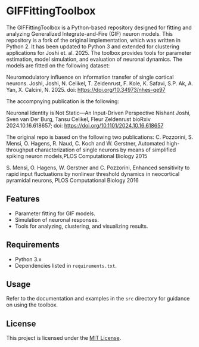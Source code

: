 # GIFFittingToolbox

The GIFFittingToolbox is a Python-based repository designed for fitting and analyzing Generalized Integrate-and-Fire (GIF) neuron models. This repository is a fork of the original implementation, which was written in Python 2. It has been updated to Python 3 and extended for clustering applications for Joshi et. al. 2025. The toolbox provides tools for parameter estimation, model simulation, and evaluation of neuronal dynamics. The models are fitted on the following dataset: 


Neuromodulatory influence on information transfer of single cortical neurons. Joshi, 
Joshi, N. Celikel, T. Zeldenrust, F. Kole, K. Safavi, S.P. Ak, A. Yan, X. Calcini, N. 2025. doi: https://doi.org/10.34973/nhes-qe97

The accompnying publication is the following: 

Neuronal Identity is Not Static—An Input-Driven Perspective
Nishant Joshi, Sven van Der Burg, Tansu Celikel, Fleur Zeldenrust
bioRxiv 2024.10.16.618657; doi: https://doi.org/10.1101/2024.10.16.618657

The original repo is based on the following two publications:
C. Pozzorini, S. Mensi, O. Hagens, R. Naud, C. Koch and W. Gerstner, Automated high-throughput characterization of single neurons by means of simplified spiking neuron models,PLOS Computational Biology 2015

S. Mensi, O. Hagens, W. Gerstner and C. Pozzorini, Enhanced sensitivity to rapid input fluctuations by nonlinear threshold dynamics in neocortical pyramidal neurons, PLOS Computational Biology 2016


## Features
- Parameter fitting for GIF models.
- Simulation of neuronal responses.
- Tools for analyzing, clustering, and visualizing results.

## Requirements
- Python 3.x
- Dependencies listed in `requirements.txt`.

## Usage
Refer to the documentation and examples in the `src` directory for guidance on using the toolbox.

## License
This project is licensed under the [MIT License](LICENSE).